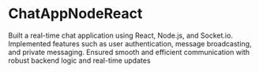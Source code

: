 # ChatAppNodeReact
Built a real-time chat application using React, Node.js, and Socket.io. Implemented features such as user authentication, message broadcasting, and private messaging. Ensured smooth and efficient communication with robust backend logic and real-time updates
